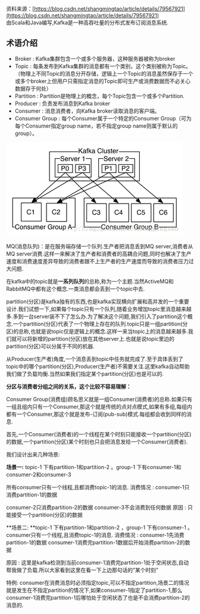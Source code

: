 资料来源：[https://blog.csdn.net/shangmingtao/article/details/79567921](https://blog.csdn.net/shangmingtao/article/details/79567921)  
由Scala和Java编写,Kafka是一种高吞吐量的分布式发布订阅消息系统.

## **术语介绍**

* Broker : Kafka集群包含一个或多个服务器，这种服务器被称为broker
* Topic : 每条发布到Kafka集群的消息都有一个类别，这个类别被称为Topic。（物理上不同Topic的消息分开存储，逻辑上一个Topic的消息虽然保存于一个或多个broker上但用户只需指定消息的Topic即可生产或消费数据而不必关心数据存于何处）
* Partition : Partition是物理上的概念，每个Topic包含一个或多个Partition.
* Producer : 负责发布消息到Kafka broker
* Consumer : 消息消费者，向Kafka broker读取消息的客户端。
* Consumer Group : 每个Consumer属于一个特定的Consumer Group（可为每个Consumer指定group name，若不指定group name则属于默认的group）。

![](/assets/20180315151540326.png)

MQ\(消息队列\)：是在服务端存储一个队列.生产者把消息丢到MQ server,消费者从MQ server消费.这样一来解决了生产者和消费者的高耦合问题,同时也解决了生产速度和消费速度差异导致的消费者跟不上生产者的生产速度而导致的消费者压力过大问题.

在kafka中的topic就是**一系列队列**的总称,称为一个主题.当然ActiveMQ和RabbitMQ中都有这个概念.一类消息都会丢到一个topic中去.

partition\(分区\)是kafka独有的东西,也是kafka实现横向扩展和高并发的一个重要设计.我们试想一下,如果每个topic只有一个队列,随着业务增加topic里消息越来越多.多到一台server装不下了怎么办.为了解决这个问题,我们引入了partition这个概念.一个partition\(分区\)代表了一个物理上存在的队列.topic只是一组partition\(分区\)的总称,也就是说topic仅是逻辑上的概念.这样一来当topic上的消息越来越多.我们就可以将新增的partition\(分区\)放在其他server上.也就是说topic里边的partition\(分区\)可以分属于不同的机器.

从Producer\(生产者\)角度,一个消息丢到topic中任务就完成了.至于具体丢到了topic中的哪个partition\(分区\),Producer\(生产者\)不需要关注.这里kafka自动帮助我们做了负载均衡.当然如果我们指定某个partition\(分区\)也是可以的.

**分区与消费者分组之间的关系，这个比较不容易理解：**

Consumer Group\(消费组\)顾名思义就是一组Consumer\(消费者\)的总称.如果只有一组且组内只有一个Consumer,那这个就是传统的点对点模式,如果有多组,每组内都有一个Consumer,那这个就是发布-订阅\(pub-sub\)模式.每组都会收到同样的消息.

首先,一个Consumer\(消费者\)的一个线程在某个时刻只能接收一个partition\(分区\)的数据,一个partition\(分区\)某个时刻也只会把消息发给一个Consumer\(消费者\).

我们设计出来几种场景:

**场景一:** topic-1 下有partition-1和partition-2 。group-1 下有consumer-1和consumer-2和consumer-3

所有consumer只有一个线程,且都消费topic-1的消息. 消费情况 : consumer-1只消费partition-1的数据

consumer-2只消费partition-2的数据 consumer-3不会消费到任何数据 原因 : 只能接受一个partition\(分区\)的数据

**场景二: **topic-1 下有partition-1和partition-2 ，group-1 下有consumer-1 。consumer只有一个线程,且消费topic-1的消息. 消费情况 : consumer-1先消费partition-1的数据 consumer-1消费完partition-1数据后开始消费partition-2的数据

原因 : 这里是kafka检测到当前consumer-1消费完partition-1处于空闲状态,自动帮我做了负载.所以大家看到这里在看一下上边那句话的”某个时刻”

特例: consumer在消费消息时必须指定topic,可以不指定partition,场景二的情况就是发生在不指定partition的情况下,如果consumer-1指定了partition-1,那么consumer-1消费完partition-1后哪怕处于空闲状态了也是不会消费partition-2的消息的.

